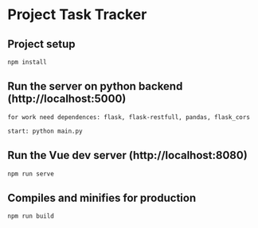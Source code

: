 # Project Task Tracker

## Project setup

```
npm install
```

## Run the server on python backend (http://localhost:5000)

```
for work need dependences: flask, flask-restfull, pandas, flask_cors

start: python main.py
```

## Run the Vue dev server (http://localhost:8080)

```
npm run serve
```

## Compiles and minifies for production

```
npm run build
```
